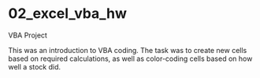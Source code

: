 # 02_excel_vba_hw
VBA Project

This was an introduction to VBA coding. The task was to create new cells based on required calculations,
as well as color-coding cells based on how well a stock did.
